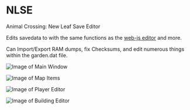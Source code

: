 # NLSE
Animal Crossing: New Leaf Save Editor

Edits savedata to with the same functions as the [web-js editor](http://usuaris.tinet.cat/mark/acnl_editor/) and more.

Can Import/Export RAM dumps, fix Checksums, and edit numerous things within the garden.dat file.

![Image of Main Window](http://i.imgur.com/5xqLqEO.png)

![Image of Map Items](http://i.imgur.com/TWKOsR7.png)

![Image of Player Editor](http://i.imgur.com/1WugTZd.png)

![Image of Building Editor](http://i.imgur.com/84v31eR.png)
